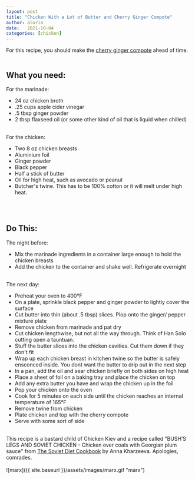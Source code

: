 ```yaml
---
layout: post
title: "Chicken With a Lot of Butter and Cherry Ginger Compote"
author: aloria
date:   2021-10-04
categories: [chicken]
---
```

For this recipe, you should make the [cherry ginger compote](https://just-the.recipes/2021/10/03/cherry-ginger-compote) ahead of time. <br/><br/>


## What you need:
For the marinade:
* 24 oz chicken broth
* .25 cups apple cider vinegar
* .5 tbsp ginger powder
* 2 tbsp flaxseed oil (or some other kind of oil that is liquid when chilled)<br/><br/>

For the chicken:
* Two 8 oz chicken breasts
* Aluminium foil
* Ginger powder
* Black pepper
* Half a stick of butter
* Oil for high heat, such as avocado or peanut
* Butcher's twine. This has to be 100% cotton or it will melt under high heat.
<br/>
<br/>

## Do This:
The night before:
* Mix the marinade ingredients in a container large enough to hold the chicken breasts
* Add the chicken to the container and shake well. Refrigerate overnight<br/><br/>

The next day:
* Preheat your oven to 400°F
* On a plate, sprinkle black pepper and ginger powder to lightly cover the surface
* Cut butter into thin (about .5 tbsp) slices. Plop onto the ginger/ pepper mixture plate
* Remove chicken from marinade and pat dry
* Cut chicken lengthwise, but not all the way through. Think of Han Solo cutting open a tauntuan.
* Stuff the butter slices into the chicken cavities. Cut them down if they don't fit
* Wrap up each chicken breast in kitchen twine so the butter is safely ensconced inside. You dont want the butter to drip out in the next step
* In a pan, add the oil and sear chicken briefly on both sides on high heat
* Place a sheet of foil on a baking tray and place the chicken on top
* Add any extra butter you have and wrap the chicken up in the foil
* Pop your chicken onto the oven
* Cook for 5 minutes on each side until the chicken reaches an internal temperature of 165°F
* Remove twine from chicken
* Plate chicken and top with the cherry compote
* Serve with some sort of side<br/><br/>

This recipe is a bastard child of Chicken Kiev and a recipe called "BUSH’S LEGS AND SOVIET CHICKEN - Chicken over coals with Georgian plum sauce" from [The Soviet Diet Cookbook](https://www.amazon.com/gp/product/B0892DJT4X/) by Anna Kharzeeva. Apologies, comrades.
<br/>
<br/>
![marx]({{ site.baseurl }}/assets/images/marx.gif "marx")
